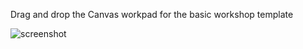 Drag and drop the Canvas workpad for the basic workshop template

![screenshot](https://github.com/alexfrancoeur/kibana_canvas_examples/blob/master/images/workshop.png)

